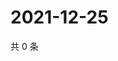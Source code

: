 # 2021-12-25

共 0 条

<!-- BEGIN WEIBO -->
<!-- 最后更新时间 Sat Dec 25 2021 00:17:54 GMT+0800 (China Standard Time) -->

<!-- END WEIBO -->
